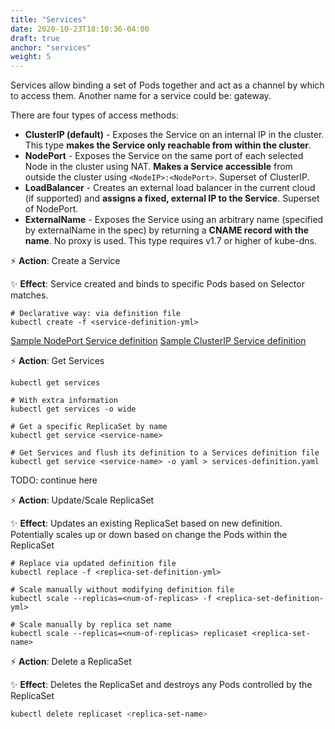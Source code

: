 ```yaml
---
title: "Services"
date: 2020-10-23T18:10:36-04:00
draft: true
anchor: "services"
weight: 5
---
```


Services allow binding a set of Pods together and act as a channel by which to access them. Another
name for a service could be: gateway.

There are four types of access methods:

- **ClusterIP (default)** - Exposes the Service on an internal IP in the cluster. 
  This type **makes the Service only reachable from within the cluster**.
- **NodePort** - Exposes the Service on the same port of each selected Node 
  in the cluster using NAT. **Makes a Service accessible** from outside the cluster 
  using `<NodeIP>:<NodePort>`. Superset of ClusterIP.
- **LoadBalancer** - Creates an external load balancer in the current cloud (if supported) 
  and **assigns a fixed, external IP to the Service**. Superset of NodePort.
- **ExternalName** - Exposes the Service using an arbitrary name (specified by externalName 
  in the spec) by returning a **CNAME record with the name**. No proxy is used. This type requires v1.7
  or higher of kube-dns.

⚡️ **Action**: Create a Service

✨ **Effect**: Service created and binds to specific Pods based on Selector matches.
 
```shell script
# Declarative way: via definition file
kubectl create -f <service-definition-yml>
```

[Sample NodePort Service definition](https://github.com/ddubson/k8s-examples/blob/main/src/4_simple_service_nodeport.yml)
[Sample ClusterIP Service definition](https://github.com/ddubson/k8s-examples/blob/main/src/5_simple_service_clusterip.yml)

⚡️ **Action**: Get Services

```shell script
kubectl get services

# With extra information
kubectl get services -o wide

# Get a specific ReplicaSet by name
kubectl get service <service-name>

# Get Services and flush its definition to a Services definition file
kubectl get service <service-name> -o yaml > services-definition.yaml
```

TODO: continue here

⚡️ **Action**: Update/Scale ReplicaSet

✨ **Effect**: Updates an existing ReplicaSet based on new definition. Potentially scales up or down based on change the
Pods within the ReplicaSet

```shell script
# Replace via updated definition file
kubectl replace -f <replica-set-definition-yml>

# Scale manually without modifying definition file
kubectl scale --replicas=<num-of-replicas> -f <replica-set-definition-yml>

# Scale manually by replica set name
kubectl scale --replicas=<num-of-replicas> replicaset <replica-set-name>
```

⚡️ **Action**: Delete a ReplicaSet

✨ **Effect**: Deletes the ReplicaSet and destroys any Pods controlled by the ReplicaSet

```bash
kubectl delete replicaset <replica-set-name>
```